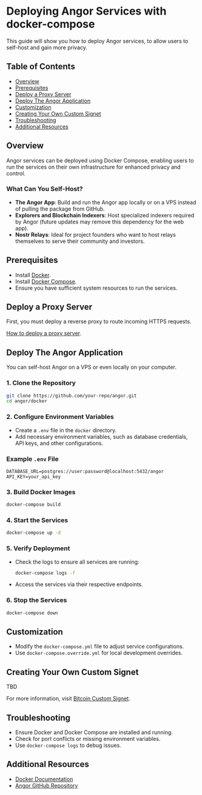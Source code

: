 # Deploying Angor Services with docker-compose

This guide will show you how to deploy Angor services, to allow users to self-host and gain more privacy.

## Table of Contents
- [Overview](#overview)
- [Prerequisites](#prerequisites)
- [Deploy a Proxy Server](#deploy-a-proxy-server)
- [Deploy The Angor Application](#deploy-the-angor-application)
- [Customization](#customization)
- [Creating Your Own Custom Signet](#creating-your-own-custom-signet)
- [Troubleshooting](#troubleshooting)
- [Additional Resources](#additional-resources)

## Overview

Angor services can be deployed using Docker Compose, enabling users to run the services on their own infrastructure for enhanced privacy and control.

### What Can You Self-Host?
- **The Angor App**: Build and run the Angor app locally or on a VPS instead of pulling the package from GitHub.
- **Explorers and Blockchain Indexers**: Host specialized indexers required by Angor (future updates may remove this dependency for the web app).
- **Nostr Relays**: Ideal for project founders who want to host relays themselves to serve their community and investors.

## Prerequisites

- Install [Docker](https://www.docker.com/get-started).
- Install [Docker Compose](https://docs.docker.com/compose/install/).
- Ensure you have sufficient system resources to run the services.

## Deploy a Proxy Server

First, you must deploy a reverse proxy to route incoming HTTPS requests.

[How to deploy a proxy server](/proxy/readme.md).

## Deploy The Angor Application

You can self-host Angor on a VPS or even locally on your computer.

### 1. Clone the Repository
```bash
git clone https://github.com/your-repo/angor.git
cd angor/docker
```

### 2. Configure Environment Variables
- Create a `.env` file in the `docker` directory.
- Add necessary environment variables, such as database credentials, API keys, and other configurations.

### Example `.env` File
```env
DATABASE_URL=postgres://user:password@localhost:5432/angor
API_KEY=your_api_key
```

### 3. Build Docker Images
```bash
docker-compose build
```

### 4. Start the Services
```bash
docker-compose up -d
```

### 5. Verify Deployment
- Check the logs to ensure all services are running:
  ```bash
  docker-compose logs -f
  ```
- Access the services via their respective endpoints.

### 6. Stop the Services
```bash
docker-compose down
```

## Customization

- Modify the `docker-compose.yml` file to adjust service configurations.
- Use `docker-compose.override.yml` for local development overrides.

## Creating Your Own Custom Signet

TBD

For more information, visit [Bitcoin Custom Signet](https://github.com/block-core/bitcoin-custom-signet).

## Troubleshooting

- Ensure Docker and Docker Compose are installed and running.
- Check for port conflicts or missing environment variables.
- Use `docker-compose logs` to debug issues.

## Additional Resources

- [Docker Documentation](https://docs.docker.com/)
- [Angor GitHub Repository](https://github.com/your-repo/angor)

